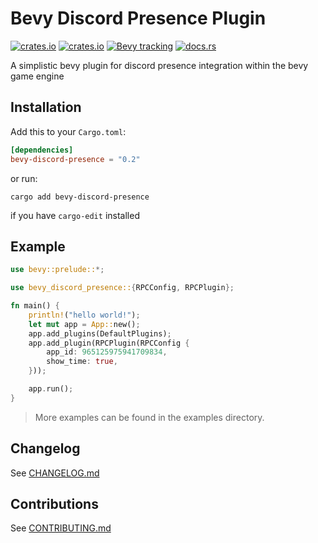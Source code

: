 # Bevy Discord Presence Plugin

[![crates.io](https://img.shields.io/crates/v/bevy-discord-presence.svg)](https://crates.io/crates/bevy-discord-presence)
[![crates.io](https://img.shields.io/crates/d/bevy-discord-presence.svg)](https://crates.io/crates/bevy-discord-presence)
[![Bevy tracking](https://img.shields.io/badge/Bevy%20tracking-main-lightblue)](https://github.com/bevyengine/bevy/blob/main/docs/plugins_guidelines.md#main-branch-tracking)
[![docs.rs](https://docs.rs/bevy-discord-presence/badge.svg)](https://docs.rs/bevy-discord-presence)

A simplistic bevy plugin for discord presence integration within the bevy game engine

## Installation

Add this to your `Cargo.toml`:

```toml
[dependencies]
bevy-discord-presence = "0.2"
```

or run:

```shell
cargo add bevy-discord-presence
```

if you have `cargo-edit` installed

## Example

```rust
use bevy::prelude::*;

use bevy_discord_presence::{RPCConfig, RPCPlugin};

fn main() {
    println!("hello world!");
    let mut app = App::new();
    app.add_plugins(DefaultPlugins);
    app.add_plugin(RPCPlugin(RPCConfig {
        app_id: 965125975941709834,
        show_time: true,
    }));

    app.run();
}
```

> More examples can be found in the examples directory.

## Changelog

See [CHANGELOG.md](CHANGELOG.md)

## Contributions

See [CONTRIBUTING.md](/CONTRIBUTING.md)
